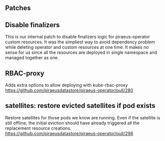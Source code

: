 ## Patches

## Disable finalizers

This is our internal patch to disable finalizers logic for piraeus-operator custom resources.
It was the simpliest way to avoid dependency problem while deleting operator and custom resources at one time.
It makes no sense for us since all the resources are deployed in single namespace and managed together as one.

## RBAC-proxy

Adds extra options to allow deploying with kube-rbac-proxy
https://github.com/piraeusdatastore/piraeus-operator/pull/280

## satellites: restore evicted satellites if pod exists

Restore satellites for those pods we know are running. Even if the satellite
is still offline, the initial eviction should have already triggered all the
replacement resource creations.
https://github.com/piraeusdatastore/piraeus-operator/pull/298
